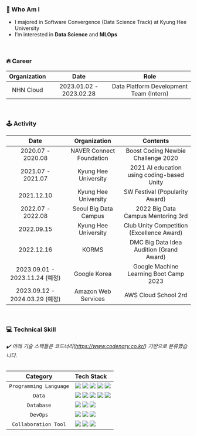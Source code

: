
### 🙌 Who Am I
- I majored in Software Convergence (Data Science Track) at Kyung Hee University
- I’m interested in **Data Science** and **MLOps**
  
<br>

### 🔥 Career
| Organization | Date | Role |
|:---:|:---:|:---:|
| NHN Cloud  | 2023.01.02 - 2023.02.28 | Data Platform Development Team (Intern) |

<br>

### 🕹️ Activity

| Date | Organization | Contents |
|:---:|:---:|:---:|
| 2020.07 - 2020.08 | NAVER Connect Foundation | Boost Coding Newbie Challenge 2020 |
| 2021.07 - 2021.07 | Kyung Hee University | 2021 AI education using coding-based Unity |
| 2021.12.10 | Kyung Hee University | SW Festival (Popularity Award) |
| 2022.07 - 2022.08 | Seoul Big Data Campus | 2022 Big Data Campus Mentoring 3rd |
| 2022.09.15 | Kyung Hee University | Club Unity Competition (Excellence Award) |
| 2022.12.16 | KORMS | DMC Big Data Idea Audition (Grand Award) |
| 2023.09.01 - 2023.11.24 (예정) | Google Korea | Google Machine Learning Boot Camp 2023 |
| 2023.09.12 - 2024.03.29 (예정) | Amazon Web Services | AWS Cloud School 2rd |


<br>

### 💻 Technical Skill
###### ✔️ 아래 기술 스택들은 코드너리(https://www.codenary.co.kr/) 기반으로 분류했습니다.

| Category | Tech Stack |
|:---:|:---|
| `Programming Language` | <a href="" target="_blank"><img src="https://img.shields.io/badge/python-3776AB?style=flat&logo=python&logoColor=white"/></a> <a href="" target="_blank"><img src="https://img.shields.io/badge/sql-5294E2?style=flat&logo=sql&logoColor=white"/></a> <a href="" target="_blank"><img src="https://img.shields.io/badge/r-276DC3?style=flat&logo=r&logoColor=white"/></a> <a href="" target="_blank"><img src="https://img.shields.io/badge/cplusplus-00599C?style=flat&logo=cplusplus&logoColor=white"/></a> <a href="" target="_blank"><img src="https://img.shields.io/badge/c-A8B9CC?style=flat&logo=c&logoColor=white"/></a> |
| `Data` | <a href="" target="_blank"><img src="https://img.shields.io/badge/pytorch-EE4C2C?style=flat&logo=pytorch&logoColor=white"/></a> <a href="" target="_blank"><img src="https://img.shields.io/badge/apacheairflow-017CEE?style=flat&logo=apacheairflow&logoColor=white"/></a> <a href="" target="_blank"><img src="https://img.shields.io/badge/tableau-E97627?style=flat&logo=tableau&logoColor=white"/></a> <a href="" target="_blank"><img src="https://img.shields.io/badge/apachekafka-231F20?style=flat&logo=apachekafka&logoColor=white"/></a> <a href="" target="_blank"><img src="https://img.shields.io/badge/tensorflow-FF6F00?style=flat&logo=tensorflow&logoColor=white"/></a> |
| `Database` | <a href="" target="_blank"><img src="https://img.shields.io/badge/postgresql-4169E1?style=flat&logo=postgresql&logoColor=white"/></a> <a href="" target="_blank"><img src="https://img.shields.io/badge/mongodb-47A248?style=flat&logo=mongodb&logoColor=white"/></a> <a href="" target="_blank"><img src="https://img.shields.io/badge/oracleDB-F80000?style=flat&logo=oracle&logoColor=white"/></a> |
| `DevOps` | <a href="" target="_blank"><img src="https://img.shields.io/badge/docker-2496ED?style=flat&logo=docker&logoColor=white"/></a> <a href="" target="_blank"><img src="https://img.shields.io/badge/github-181717?style=flat&logo=github&logoColor=white"/></a> <a href="" target="_blank"><img src="https://img.shields.io/badge/kubernetes-326CE5?style=flat&logo=kubernetes&logoColor=white"/></a> |
| `Collaboration Tool` | <a href="" target="_blank"><img src="https://img.shields.io/badge/googlecolab-F9AB00?style=flat&logo=googlecolab&logoColor=white"/></a> <a href="" target="_blank"><img src="https://img.shields.io/badge/notion-000000?style=flat&logo=notion&logoColor=white"/></a> <a href="" target="_blank"><img src="https://img.shields.io/badge/slack-4A154B?style=flat&logo=slack&logoColor=white"/></a> |

